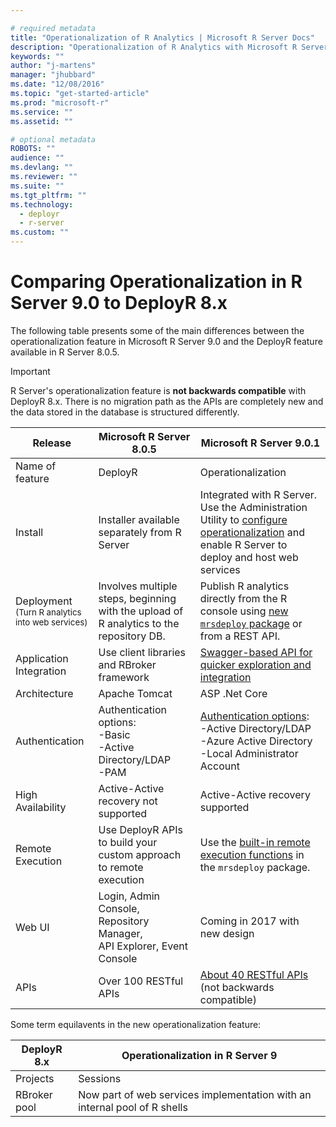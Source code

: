 ```yaml
---

# required metadata
title: "Operationalization of R Analytics | Microsoft R Server Docs"
description: "Operationalization of R Analytics with Microsoft R Server"
keywords: ""
author: "j-martens"
manager: "jhubbard"
ms.date: "12/08/2016"
ms.topic: "get-started-article"
ms.prod: "microsoft-r"
ms.service: ""
ms.assetid: ""

# optional metadata
ROBOTS: ""
audience: ""
ms.devlang: ""
ms.reviewer: ""
ms.suite: ""
ms.tgt_pltfrm: ""
ms.technology: 
  - deployr
  - r-server
ms.custom: ""
---
```


# Comparing Operationalization in R Server 9.0 to DeployR 8.x

The following table presents some of the main differences between the operationalization feature in Microsoft R Server 9.0 and the DeployR feature available in R Server 8.0.5.

>[!Important]
>R Server's operationalization feature is **not backwards compatible** with DeployR 8.x. There is no migration path as the APIs are completely new and the data stored in the database is structured differently. 

Release|Microsoft R Server 8.0.5|Microsoft R Server 9.0.1
----|-----|------
Name of feature|DeployR|Operationalization
Install|Installer available separately from R Server|Integrated with R Server. Use the Administration Utility to [configure operationalization](configuration-initial.md) and enable R Server to deploy and host web services
Deployment<br><small>(Turn R analytics into web services)</small>|Involves multiple steps, beginning with the upload of R analytics to the repository DB.|Publish R analytics directly from the R console using [new `mrsdeploy` package](../mrsdeploy/mrsdeploy.md) or from a REST API.
Application Integration|Use client libraries and RBroker framework|[Swagger-based API for quicker exploration and integration](api-client-libraries.md)
Architecture|Apache Tomcat|ASP .Net Core
Authentication|Authentication options:<br>-Basic<br>-Active Directory/LDAP<br>-PAM|[Authentication options](security-authentication.md):<br>-Active Directory/LDAP<br>-Azure Active Directory<br>-Local Administrator Account
High Availability|Active-Active recovery not supported|Active-Active recovery supported
Remote Execution|Use DeployR APIs to build your custom approach to remote execution|Use the [built-in remote execution functions](remote-execution.md) in the `mrsdeploy` package.
Web UI|Login, Admin Console, Repository Manager, <br>API Explorer, Event Console|Coming in 2017 with new design 
APIs|Over 100 RESTful APIs|[About 40 RESTful APIs](api.md)<br> (not backwards compatible)


Some term equilavents in the new operationalization feature:

|DeployR 8.x|Operationalization in R Server 9|
|------------|---------------|
|Projects|Sessions|
|RBroker pool|Now part of web services implementation with an internal pool of R shells|
